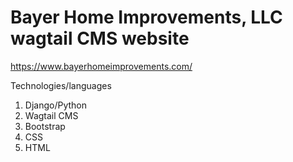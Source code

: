 # Bayer Home Improvements, LLC wagtail CMS website
https://www.bayerhomeimprovements.com/

Technologies/languages
1. Django/Python
2. Wagtail CMS
3. Bootstrap
4. CSS
5. HTML
